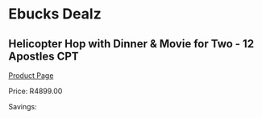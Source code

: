 
# Ebucks Dealz
## Helicopter Hop with Dinner & Movie for Two - 12 Apostles CPT
[Product Page](https://www.ebucks.com/web/shop/productSelected.do?prodId=515257540&catId=322194367)

Price: R4899.00

Savings: 


	